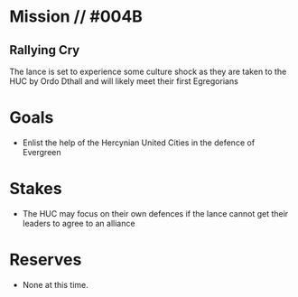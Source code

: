 # Mission // #004B
## Rallying Cry

The lance is set to experience some culture shock as they are taken to the HUC by Ordo Dthall and will likely meet their first Egregorians

# Goals
- Enlist the help of the Hercynian United Cities in the defence of Evergreen

# Stakes
- The HUC may focus on their own defences if the lance cannot get their leaders to agree to an alliance

# Reserves
- None at this time.